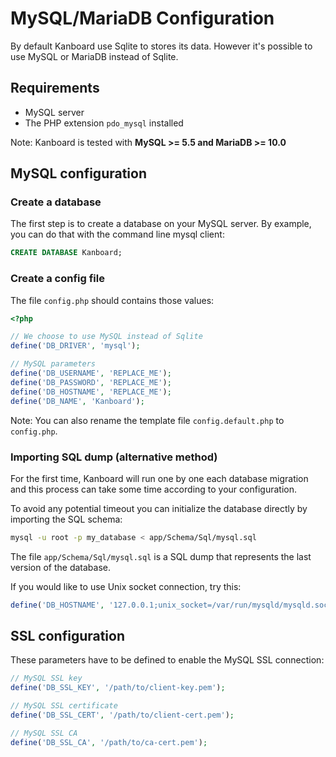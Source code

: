 MySQL/MariaDB Configuration
===========================

By default Kanboard use Sqlite to stores its data.
However it's possible to use MySQL or MariaDB instead of Sqlite.

Requirements
------------

- MySQL server
- The PHP extension `pdo_mysql` installed

Note: Kanboard is tested with **MySQL >= 5.5 and MariaDB >= 10.0**

MySQL configuration
-------------------

### Create a database

The first step is to create a database on your MySQL server.
By example, you can do that with the command line mysql client:

```sql
CREATE DATABASE Kanboard;
```

### Create a config file

The file `config.php` should contains those values:

```php
<?php

// We choose to use MySQL instead of Sqlite
define('DB_DRIVER', 'mysql');

// MySQL parameters
define('DB_USERNAME', 'REPLACE_ME');
define('DB_PASSWORD', 'REPLACE_ME');
define('DB_HOSTNAME', 'REPLACE_ME');
define('DB_NAME', 'Kanboard');
```

Note: You can also rename the template file `config.default.php` to `config.php`.

### Importing SQL dump (alternative method)

For the first time, Kanboard will run one by one each database migration and this process can take some time according to your configuration.

To avoid any potential timeout you can initialize the database directly by importing the SQL schema:

```bash
mysql -u root -p my_database < app/Schema/Sql/mysql.sql
```

The file `app/Schema/Sql/mysql.sql` is a SQL dump that represents the last version of the database.

If you would like to use Unix socket connection, try this:

```php
define('DB_HOSTNAME', '127.0.0.1;unix_socket=/var/run/mysqld/mysqld.sock');
```

SSL configuration
-----------------

These parameters have to be defined to enable the MySQL SSL connection:

```php
// MySQL SSL key
define('DB_SSL_KEY', '/path/to/client-key.pem');

// MySQL SSL certificate
define('DB_SSL_CERT', '/path/to/client-cert.pem');

// MySQL SSL CA
define('DB_SSL_CA', '/path/to/ca-cert.pem');
```
